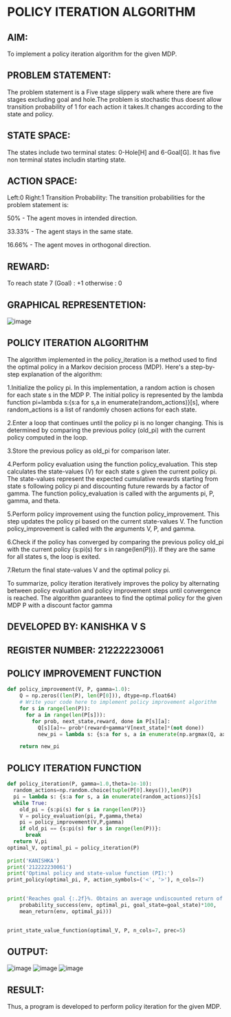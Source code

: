 # POLICY ITERATION ALGORITHM

## AIM:
To implement a policy iteration algorithm for the given MDP.

## PROBLEM STATEMENT:
The problem statement is a Five stage slippery walk where there are five stages excluding goal and hole.The problem is stochastic thus doesnt allow transition probability of 1 for each action it takes.It changes according to the state and policy.

## STATE SPACE:
The states include two terminal states: 0-Hole[H] and 6-Goal[G]. It has five non terminal states includin starting state.

## ACTION SPACE:
Left:0
Right:1
Transition Probability:
The transition probabilities for the problem statement is:

50% - The agent moves in intended direction.

33.33% - The agent stays in the same state.

16.66% - The agent moves in orthogonal direction.

## REWARD:
To reach state 7 (Goal) : +1 otherwise : 0
## GRAPHICAL REPRESENTETION:
![image](https://github.com/kanishka2305/policy-iteration-algorithm/assets/113497357/5844abcd-f893-4ae2-826e-8631354d1c9f)


## POLICY ITERATION ALGORITHM
The algorithm implemented in the policy_iteration is a method used to find the optimal policy in a Markov decision process (MDP). Here's a step-by-step explanation of the algorithm:

1.Initialize the policy pi. In this implementation, a random action is chosen for each state s in the MDP P. The initial policy is represented by the lambda function pi=lambda s:{s:a for s,a in enumerate(random_actions)}[s], where random_actions is a list of randomly chosen actions for each state.

2.Enter a loop that continues until the policy pi is no longer changing. This is determined by comparing the previous policy (old_pi) with the current policy computed in the loop.

3.Store the previous policy as old_pi for comparison later.

4.Perform policy evaluation using the function policy_evaluation. This step calculates the state-values (V) for each state s given the current policy pi. The state-values represent the expected cumulative rewards starting from state s following policy pi and discounting future rewards by a factor of gamma. The function policy_evaluation is called with the arguments pi, P, gamma, and theta.

5.Perform policy improvement using the function policy_improvement. This step updates the policy pi based on the current state-values V. The function policy_improvement is called with the arguments V, P, and gamma.

6.Check if the policy has converged by comparing the previous policy old_pi with the current policy {s:pi(s) for s in range(len(P))}. If they are the same for all states s, the loop is exited.

7.Return the final state-values V and the optimal policy pi.

To summarize, policy iteration iteratively improves the policy by alternating between policy evaluation and policy improvement steps until convergence is reached. The algorithm guarantees to find the optimal policy for the given MDP P with a discount factor gamma

## DEVELOPED BY: KANISHKA V S
## REGISTER NUMBER: 212222230061

## POLICY IMPROVEMENT FUNCTION
```py
def policy_improvement(V, P, gamma=1.0):
    Q = np.zeros((len(P), len(P[0])), dtype=np.float64)
    # Write your code here to implement policy improvement algorithm
    for s in range(len(P)):
      for a in range(len(P[s])):
        for prob, next_state,reward, done in P[s][a]:
          Q[s][a]+= prob*(reward+gamma*V[next_state]*(not done))
          new_pi = lambda s: {s:a for s, a in enumerate(np.argmax(Q, axis=1))}[s]

    return new_pi

```
## POLICY ITERATION FUNCTION
```py
def policy_iteration(P, gamma=1.0,theta=1e-10):
  random_actions=np.random.choice(tuple(P[0].keys()),len(P))
  pi = lambda s: {s:a for s, a in enumerate(random_actions)}[s]
  while True:
    old_pi = {s:pi(s) for s in range(len(P))}
    V = policy_evaluation(pi, P,gamma,theta)
    pi = policy_improvement(V,P,gamma)
    if old_pi == {s:pi(s) for s in range(len(P))}:
      break
  return V,pi
optimal_V, optimal_pi = policy_iteration(P)
     
print('KANISHKA')
print('212222230061')
print('Optimal policy and state-value function (PI):')
print_policy(optimal_pi, P, action_symbols=('<', '>'), n_cols=7)
     

print('Reaches goal {:.2f}%. Obtains an average undiscounted return of {:.4f}.'.format(
    probability_success(env, optimal_pi, goal_state=goal_state)*100,
    mean_return(env, optimal_pi)))
     

print_state_value_function(optimal_V, P, n_cols=7, prec=5)
```

## OUTPUT:
![image](https://github.com/kanishka2305/policy-iteration-algorithm/assets/113497357/dc9e1a1c-11f2-47b7-badb-841a9e78626f)
![image](https://github.com/kanishka2305/policy-iteration-algorithm/assets/113497357/3938dfc3-d07b-4c9a-8d5b-cd100937d7b9)
![image](https://github.com/kanishka2305/policy-iteration-algorithm/assets/113497357/d3d51958-055e-4e2e-8478-553547a8da10)


## RESULT:
Thus, a program is developed to perform policy iteration for the given MDP.
